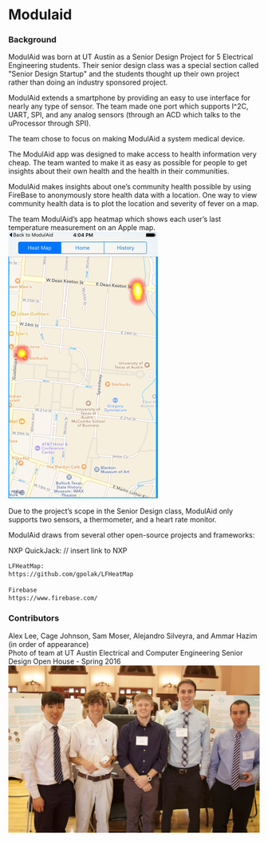# Modulaid

### Background
ModulAid was born at UT Austin as a Senior Design Project for 5 Electrical Engineering students. Their senior design class was a special section called "Senior Design Startup" and the students thought up their own project rather than doing an industry sponsored project.

ModulAid extends a smartphone by providing an easy to use interface for nearly any type of sensor. The team made one port which supports I^2C, UART, SPI, and any analog sensors (through an ACD which talks to the uProcessor through SPI). 

The team chose to focus on making ModulAid a system medical device.

The ModulAid app was designed to make access to health information very cheap. The team wanted to make it as easy as possible for people to get insights about their own health and the health in their communities. 

ModulAid makes insights about one’s community health possible by using FireBase to anonymously store health data with a location. One way to view community health data is to plot the location and severity of fever on a map. 

The team ModulAid’s app heatmap which shows each user’s last temperature measurement on an Apple map. 
![alt tag](images/iOS_heatmap_s.png)

Due to the project’s scope in the Senior Design class, ModulAid only supports two sensors, a thermometer, and a heart rate monitor. 


ModulAid draws from several other open-source projects and frameworks:

NXP QuickJack:
// insert link to NXP

	LFHeatMap:
	https://github.com/gpolak/LFHeatMap

	Firebase
	https://www.firebase.com/



### Contributors 
Alex Lee, Cage Johnson, Sam Moser, Alejandro Silveyra, and Ammar Hazim (in order of appearance)    
Photo of team at UT Austin Electrical and Computer Engineering Senior Design Open House - Spring 2016
![alt tag](images/team.jpg)


